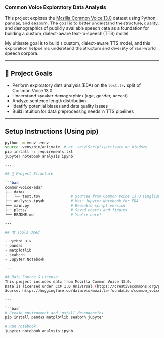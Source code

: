### Common Voice Exploratory Data Analysis

This project explores the [Mozilla Common Voice 13.0](https://huggingface.co/datasets/mozilla-foundation/common_voice_13_0) dataset using Python, pandas, and seaborn. The goal is to better understand the structure, quality, and demographics of publicly available speech data as a foundation for building a custom, dialect-aware text-to-speech (TTS) model.

My ultimate goal is to build a custom, dialect-aware TTS model, and this exploration helped me understand the structure and diversity of real-world speech corpora.

---

## 📌 Project Goals

- Perform exploratory data analysis (EDA) on the `test.tsv` split of Common Voice 13.0
- Understand speaker demographics (age, gender, accent)
- Analyze sentence length distribution
- Identify potential biases and data quality issues
- Build intuition for data preprocessing needs in TTS pipelines

---

## Setup Instructions (Using pip)
```bash
python -m venv .venv
source .venv/bin/activate  # or .venv\Scripts\activate on Windows
pip install -r requirements.txt
jupyter notebook analysis.ipynb

---

## 📂 Project Structure

```bash
common-voice-eda/
├── data/
│   └── test.tsv              # Sourced from Common Voice 13.0 (English)
├── analysis.ipynb            # Main Jupyter Notebook for EDA
├── main.py   				  # Reusable script version
├── plots/                    # Saved charts and figures
└── README.md                 # You're here!

---

## 🛠️ Tools Used

- Python 3.x
- pandas
- matplotlib
- seaborn
- Jupyter Notebook

---

## Date Source & License
This project includes data from Mozilla Common Voice 13.0.
Data is licensed under CC0 1.0 Universal (https://creativecommons.org/publicdomain/zero/1.0/).
Source: https://huggingface.co/datasets/mozilla-foundation/common_voice_13_0

---

```bash
# Create environment and install dependencies
pip install pandas matplotlib seaborn jupyter

# Run notebook
jupyter notebook analysis.ipynb